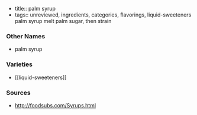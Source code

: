 - title:: palm syrup
- tags:: unreviewed, ingredients, categories, flavorings, liquid-sweeteners
palm syrup melt palm sugar, then strain

### Other Names

* palm syrup

### Varieties

* [[liquid-sweeteners]]

### Sources
* http://foodsubs.com/Syrups.html
